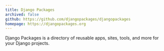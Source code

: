 ```yaml
---
title: Django Packages
archived: false
github: https://github.com/djangopackages/djangopackages
homepage: https://djangopackages.org
---
```


Django Packages is a directory of reusable apps, sites, tools, and more for your Django projects.
